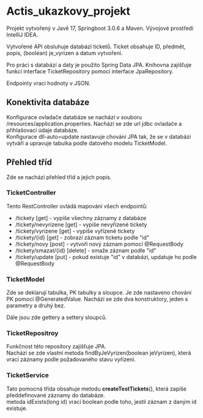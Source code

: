# Actis_ukazkovy_projekt
Projekt vytvořený v Javě 17, Springboot 3.0.6 a Maven. Vývojové prostředí IntelliJ IDEA.

Vytvořené API obsluhuje databázi ticketů. Ticket obsahuje ID, předmět, popis, (boolean) je_vyrizen a datum vytvoření.

Pro práci s databází a daty je použito Spring Data JPA. Knihovna zajišťuje funkci interface TicketRepository pomocí interface JpaRepository.

Endpointy vrací hodnoty v JSON.

## Konektivita databáze
Konfigurace ovladače databáze se nachází v souboru /resources/application.properties. Nachází se zde url jdbc ovladače a přihlašovací údaje databáze.   
Konfigurace dll-auto=update nastavuje chování JPA tak, že se v databázi vytváří a upravuje tabulka podle datového modelu TicketModel.


## Přehled tříd
Zde se nachází přehled tříd a jejich popis.

### TicketController
Tento RestController ovládá mapování všech endpointů:
- /tickety [get] - vypíše všechny záznamy z databáze
- /tickety/nevyrizene [get] - vypíše nevyřízené tickety
- /tickety/vyrizene [get] - vypíše vyřízené tickety
- /tickety/{id} [get] - zobrazí záznam ticketu podle "id"
- /tickety/novy [post] - vytvoří nový záznam pomocí @RequestBody
- /tickety/smazat/{id} [delete] - smaže záznam podle "id"
- /tickety/update [put] - pokud existuje "id" v databázi, updatuje ho podle @RequestBody

### TicketModel
Zde se deklarují tabulka, PK tabulky a sloupce. Je zde nastaveno chování PK pomocí @GeneratedValue. Nachází se zde dva konstruktory, jeden s parametry a druhý bez.

Dále jsou zde gettery a settery sloupců.

### TicketRepositroy
Funkčnost této repository zajišťuje JPA.  
Nachází se zde vlastní metoda findByJeVyrizen(boolean jeVyrizen), která vrací záznamy podle požadovaného stavu vyřízení.

### TicketService
Tato pomocná třída obsahuje metodu **createTestTickets**(), která zapíše předdefinované záznamy do databáze.  
metoda idExists(long id) vrací boolean podle toho, jestli záznam z daným id existuje.  
